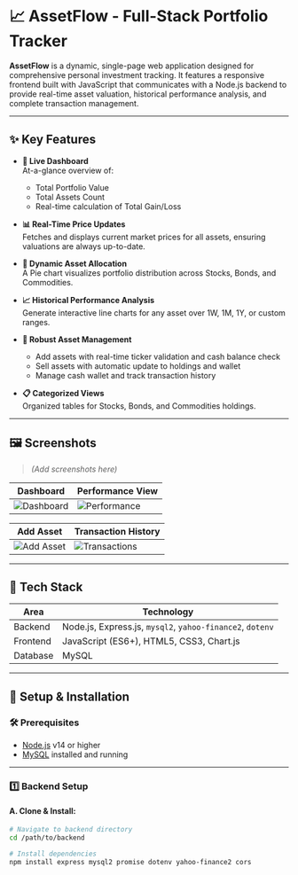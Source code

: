 # 📈 AssetFlow - Full-Stack Portfolio Tracker

**AssetFlow** is a dynamic, single-page web application designed for comprehensive personal investment tracking. It features a responsive frontend built with JavaScript that communicates with a Node.js backend to provide real-time asset valuation, historical performance analysis, and complete transaction management.

---

## ✨ Key Features

- **💼 Live Dashboard**  
  At-a-glance overview of:
  - Total Portfolio Value
  - Total Assets Count
  - Real-time calculation of Total Gain/Loss

- **📊 Real-Time Price Updates**  
  Fetches and displays current market prices for all assets, ensuring valuations are always up-to-date.

- **🧁 Dynamic Asset Allocation**  
  A Pie chart visualizes portfolio distribution across Stocks, Bonds, and Commodities.

- **📈 Historical Performance Analysis**  
  Generate interactive line charts for any asset over 1W, 1M, 1Y, or custom ranges.

- **🔧 Robust Asset Management**  
  - Add assets with real-time ticker validation and cash balance check  
  - Sell assets with automatic update to holdings and wallet  
  - Manage cash wallet and track transaction history

- **📋 Categorized Views**  
  Organized tables for Stocks, Bonds, and Commodities holdings.

---

## 🖼️ Screenshots

> _(Add screenshots here)_

| Dashboard | Performance View |
|----------|------------------|
| ![Dashboard](./screenshots/dashboard.png) | ![Performance](./screenshots/performance.png) |

| Add Asset | Transaction History |
|----------|---------------------|
| ![Add Asset](./screenshots/add-asset.png) | ![Transactions](./screenshots/transaction-history.png) |

---

## 🚀 Tech Stack

| Area      | Technology |
|-----------|------------|
| Backend   | Node.js, Express.js, `mysql2`, `yahoo-finance2`, `dotenv` |
| Frontend  | JavaScript (ES6+), HTML5, CSS3, Chart.js |
| Database  | MySQL |

---

## 🔧 Setup & Installation

### 🛠️ Prerequisites

- [Node.js](https://nodejs.org/) v14 or higher  
- [MySQL](https://www.mysql.com/) installed and running

---

### 1️⃣ Backend Setup

#### A. Clone & Install:

```bash
# Navigate to backend directory
cd /path/to/backend

# Install dependencies
npm install express mysql2 promise dotenv yahoo-finance2 cors

